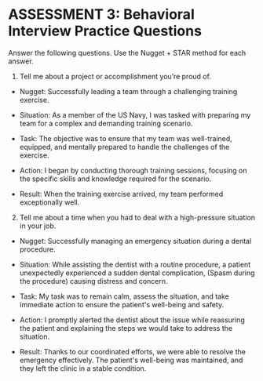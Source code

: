 # ASSESSMENT 3: Behavioral Interview Practice Questions

Answer the following questions. Use the Nugget + STAR method for each answer.

1. Tell me about a project or accomplishment you’re proud of.

- Nugget:  Successfully leading a team through a challenging training exercise.

- Situation: As a member of the US Navy, I was tasked with preparing my team for a complex and demanding training scenario.

- Task: The objective was to ensure that my team was well-trained, equipped, and mentally prepared to handle the challenges of the exercise.

- Action: I began by conducting thorough training sessions, focusing on the specific skills and knowledge required for the scenario. 

- Result: When the training exercise arrived, my team performed exceptionally well.

2. Tell me about a time when you had to deal with a high-pressure situation in your job.

- Nugget: Successfully managing an emergency situation during a dental procedure.

- Situation: While assisting the dentist with a routine procedure, a patient unexpectedly experienced a sudden dental complication, (Spasm during the procedure) causing distress and concern. 

- Task: My task was to remain calm, assess the situation, and take immediate action to ensure the patient's well-being and safety.

- Action: I promptly alerted the dentist about the issue while reassuring the patient and explaining the steps we would take to address the situation. 

- Result: Thanks to our coordinated efforts, we were able to resolve the emergency effectively. The patient's well-being was maintained, and they left the clinic in a stable condition. 